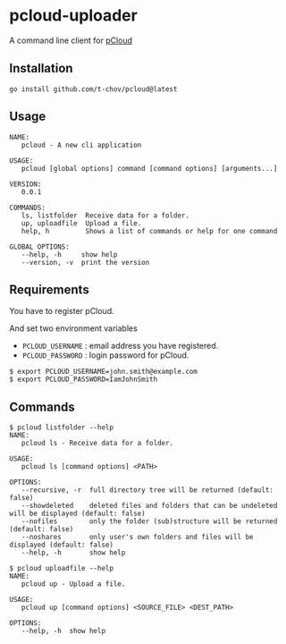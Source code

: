 # pcloud-uploader

A command line client for [pCloud](https://my.pcloud.com/)

## Installation

```
go install github.com/t-chov/pcloud@latest
```

## Usage

```
NAME:
   pcloud - A new cli application

USAGE:
   pcloud [global options] command [command options] [arguments...]

VERSION:
   0.0.1

COMMANDS:
   ls, listfolder  Receive data for a folder.
   up, uploadfile  Upload a file.
   help, h         Shows a list of commands or help for one command

GLOBAL OPTIONS:
   --help, -h     show help
   --version, -v  print the version
```

## Requirements

You have to register pCloud.

And set two environment variables

- `PCLOUD_USERNAME` : email address you have registered.
- `PCLOUD_PASSWORD` : login password for pCloud.

```
$ export PCLOUD_USERNAME=john.smith@example.com
$ export PCLOUD_PASSWORD=IamJohnSmith
```

## Commands

```
$ pcloud listfolder --help
NAME:
   pcloud ls - Receive data for a folder.

USAGE:
   pcloud ls [command options] <PATH>

OPTIONS:
   --recursive, -r  full directory tree will be returned (default: false)
   --showdeleted    deleted files and folders that can be undeleted will be displayed (default: false)
   --nofiles        only the folder (sub)structure will be returned (default: false)
   --noshares       only user's own folders and files will be displayed (default: false)
   --help, -h       show help
```

```
$ pcloud uploadfile --help
NAME:
   pcloud up - Upload a file.

USAGE:
   pcloud up [command options] <SOURCE_FILE> <DEST_PATH>

OPTIONS:
   --help, -h  show help
```
